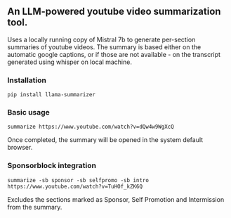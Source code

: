 ## An LLM-powered youtube video summarization tool.

Uses a locally running copy of Mistral 7b to generate per-section summaries of youtube videos. The summary is based either on the automatic google captions, or if those are not available - on the transcript generated using whisper on local machine.

### Installation
```
pip install llama-summarizer
```

### Basic usage
```
summarize https://www.youtube.com/watch?v=dQw4w9WgXcQ
```
Once completed, the summary will be opened in the system default browser.

### Sponsorblock integration
```
summarize -sb sponsor -sb selfpromo -sb intro https://www.youtube.com/watch?v=TuHOf_kZK6Q
```
Excludes the sections marked as Sponsor, Self Promotion and Intermission from the summary.
